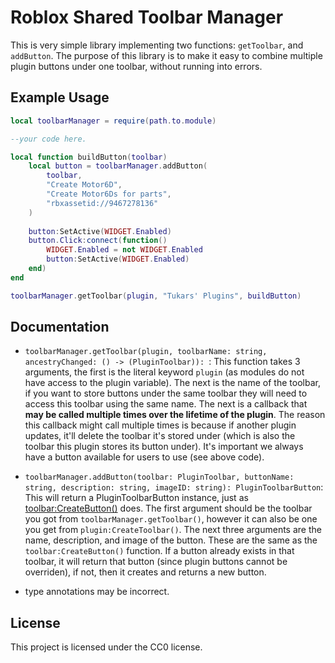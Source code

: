 # Roblox Shared Toolbar Manager

This is very simple library implementing two functions: `getToolbar`, and `addButton`. The purpose of this library is to make it easy to combine multiple plugin buttons under one toolbar, without running into errors.

## Example Usage

```lua
local toolbarManager = require(path.to.module)

--your code here.

local function buildButton(toolbar)
	local button = toolbarManager.addButton(
		toolbar,
		"Create Motor6D", 
		"Create Motor6Ds for parts", 
		"rbxassetid://9467278136"
	)
	
	button:SetActive(WIDGET.Enabled)
	button.Click:connect(function()
		WIDGET.Enabled = not WIDGET.Enabled
		button:SetActive(WIDGET.Enabled)
	end)
end

toolbarManager.getToolbar(plugin, "Tukars' Plugins", buildButton)
```

## Documentation

- `toolbarManager.getToolbar(plugin, toolbarName: string, ancestryChanged: () -> (PluginToolbar)): `: This function takes 3 arguments, the first is the literal keyword `plugin` (as modules do not have access to the plugin variable). The next is the name of the toolbar, if you want to store buttons under the same toolbar they will need to access this toolbar using the same name. The next is a callback that **may be called multiple times over the lifetime of the plugin**. The reason this callback might call multiple times is because if another plugin updates, it'll delete the toolbar it's stored under (which is also the toolbar this plugin stores its button under). It's important we always have a button available for users to use (see above code). 

- `toolbarManager.addButton(toolbar: PluginToolbar, buttonName: string, description: string, imageID: string): PluginToolbarButton`: This will return a PluginToolbarButton instance, just as [toolbar:CreateButton()](https://create.roblox.com/docs/reference/engine/classes/PluginToolbar#CreateButton) does. The first argument should be the toolbar you got from `toolbarManager.getToolbar()`, however it can also be one you get from `plugin:CreateToolbar()`. The next three arguments are the name, description, and image of the button. These are the same as the `toolbar:CreateButton()` function. If a button already exists in that toolbar, it will return that button (since plugin buttons cannot be overriden), if not, then it creates and returns a new button.


* type annotations may be incorrect.

## License

This project is licensed under the CC0 license.
